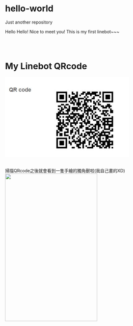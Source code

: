 # hello-world
Just another repository

Hello Hello! Nice to meet you!
This is my first linebot~~~

<br />
<br />

# My Linebot QRcode

![image](https://github.com/a0193034/hello-world/blob/master/QR_code.JPG)

<br />
掃描QRcode之後就會看到一隻手繪的獨角獸啦(我自己畫的XD)
<img width="300" height="481" src="https://i.imgur.com/b7lg7KE.jpg"/>
